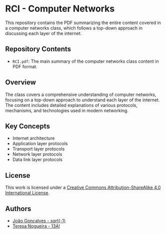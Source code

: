 # RCI - Computer Networks

This repository contains the PDF summarizing the entire content covered in a computer networks class, which follows a top-down approach in discussing each layer of the internet.

## Repository Contents

- `RCI.pdf`: The main summary of the computer networks class content in PDF format.

## Overview

The class covers a comprehensive understanding of computer networks, focusing on a top-down approach to understand each layer of the internet. The content includes detailed explanations of various protocols, mechanisms, and technologies used in modern networking.

## Key Concepts

- Internet architecture
- Application layer protocols
- Transport layer protocols
- Network layer protocols
- Data link layer protocols

## License

This work is licensed under a [Creative Commons Attribution-ShareAlike 4.0 International License][cc-by-sa].

[cc-by-sa]: http://creativecommons.org/licenses/by-sa/4.0/
[cc-by-sa-image]: https://licensebuttons.net/l/by-sa/4.0/88x31.png
[cc-by-sa-shield]: https://img.shields.io/badge/License-CC%20BY--SA%204.0-lightgrey.svg

## Authors

- [João Gonçalves - sqrt(-1)](https://github.com/eusouojoao)
- [Teresa Nogueira - 13A!](https://github.com/FrolickingAsteroid)


